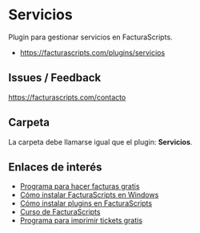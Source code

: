 # Servicios
Plugin para gestionar servicios en FacturaScripts.
- https://facturascripts.com/plugins/servicios

## Issues / Feedback
https://facturascripts.com/contacto

## Carpeta
La carpeta debe llamarse igual que el plugin: **Servicios**.

## Enlaces de interés
- [Programa para hacer facturas gratis](https://facturascripts.com/programa-para-hacer-facturas)
- [Cómo instalar FacturaScripts en Windows](https://facturascripts.com/instalar-windows)
- [Cómo instalar plugins en FacturaScripts](https://facturascripts.com/publicaciones/como-instalar-un-plugin-en-facturascripts)
- [Curso de FacturaScripts](https://youtube.com/playlist?list=PLNxcJ5CWZ8V6nfeVu6vieKI_d8a_ObLfY)
- [Programa para imprimir tickets gratis](https://facturascripts.com/remote-printer)
